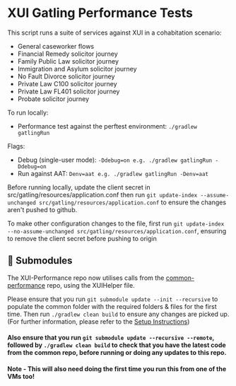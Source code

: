 # XUI Gatling Performance Tests

This script runs a suite of services against XUI in a cohabitation scenario:
- General caseworker flows
- Financial Remedy solicitor journey
- Family Public Law solicitor journey
- Immigration and Asylum solicitor journey
- No Fault Divorce solicitor journey
- Private Law C100 solicitor journey
- Private Law FL401 solicitor journey
- Probate solicitor journey

To run locally:
- Performance test against the perftest environment: `./gradlew gatlingRun`

Flags:
- Debug (single-user mode): `-Ddebug=on e.g. ./gradlew gatlingRun -Ddebug=on`
- Run against AAT: `Denv=aat e.g. ./gradlew gatlingRun -Denv=aat`

Before running locally, update the client secret in src/gatling/resources/application.conf then run `git update-index --assume-unchanged src/gatling/resources/application.conf` to ensure the changes aren't pushed to github.

To make other configuration changes to the file, first run `git update-index --no-assume-unchanged src/gatling/resources/application.conf`, ensuring to remove the client secret before pushing to origin

## 🔗 Submodules

The XUI-Performance repo now utilises calls from the [common-performance](https://github.com/hmcts/common-performance) repo, using the XUIHelper file.

Please ensure that you run `git submodule update --init --recursive` to populate the common folder with the required folders & files for the first time. Then run `./gradlew clean build` to ensure any changes are picked up. (For further information, please refer to the [Setup Instructions](https://github.com/hmcts/common-performance/tree/master?tab=readme-ov-file#%EF%B8%8F-setup-instructions))


#### Also ensure that you run `git submodule update --recursive --remote`, followed by `./gradlew clean build` to check that you have the latest code from the common repo, before running or doing any updates to this repo.

#### Note - This will also need doing the first time you run this from one of the VMs too!
